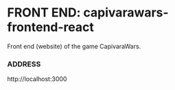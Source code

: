 # FRONT END: capivarawars-frontend-react
Front end (website) of the game CapivaraWars.

### ADDRESS
http://localhost:3000